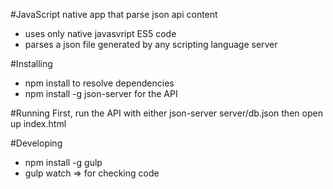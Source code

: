 #JavaScript native app that parse json api content
- uses only native javasvript ES5 code
- parses a json file generated by any scripting language server


#Installing
- npm install to resolve dependencies
- npm install -g json-server for the API


#Running
First, run the API with either json-server server/db.json then open up index.html


#Developing

- npm install -g gulp
- gulp watch => for checking code 